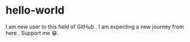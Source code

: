 # hello-world
I am new user to this field of GitHub . I am expecting a new journey from here . Support me 😁. 
